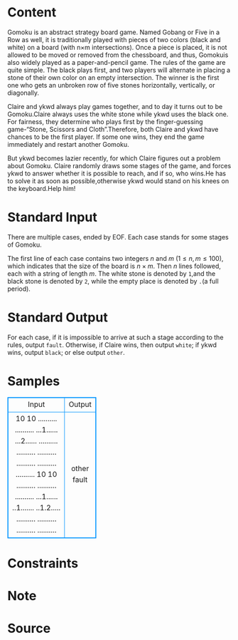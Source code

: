 
# Content

Gomoku is an abstract strategy board game. Named Gobang or Five in a Row as well, it is traditionally played with pieces of two colors (black and white) on a board (with n×m intersections). Once a piece is placed, it is not allowed to be moved or removed from the chessboard, and thus, Gomokuis also widely played as a paper-and-pencil game.
The rules of the game are quite simple. The black plays first, and two players will alternate in placing a stone of their own color on an empty intersection. The winner is the first one who gets an unbroken row of five stones horizontally, vertically, or diagonally.

Claire and ykwd always play games together, and to day it turns out to be Gomoku.Claire always uses the white stone while ykwd uses the black one. For fairness, they determine who plays first by the finger-guessing game-“Stone, Scissors and Cloth”.Therefore, both Claire and ykwd have chances to be the first player. If some one wins, they end the game immediately and restart another Gomoku. 

But ykwd becomes lazier recently, for which Claire figures out a problem about Gomoku. Claire randomly draws some stages of the game, and forces ykwd to answer whether it is possible to reach, and if so, who wins.He has to solve it as soon as possible,otherwise ykwd would stand on his knees on the keyboard.Help him!

# Standard Input

There are multiple cases, ended by EOF. Each case stands for some stages of Gomoku. 

The first line of each case contains two integers $n$ and $m$ ($1\le n,m\le 100$), which indicates that the size of the board is $n\times m$. Then $n$ lines followed, each with a string of length $m$. The white stone is denoted by `1`,and the black stone is denoted by `2`, while the empty place is denoted by `.`(a full period).

# Standard Output

For each case, if it is impossible to arrive at such a stage according to the rules, output `fault`. Otherwise, if Claire wins, then output `white`; if ykwd wins, output `black`; or else output `other`.

# Samples

<style>
        table,table tr th, table tr td { border:1px solid #0094ff; }
        table { width: 200px; min-height: 25px; line-height: 25px; text-align: center; border-collapse: collapse;}   
    </style>
<table>
	<tr>
		<td>Input</td>
		<td>Output</td>
	</tr>
<tr><td>10 10
..........
..........
...1......
...2......
..........
..........
..........
..........
..........
..........
10 10
..........
..........
..........
...1......
..1.......
..1.2.....
..........
..........
..........
..........</td><td>other
fault</td></tr></table>


# Constraints



# Note



# Source


